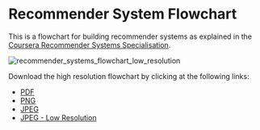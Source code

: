 # Recommender System Flowchart

This is a flowchart for building recommender systems as explained in the [Coursera Recommender Systems Specialisation](https://www.coursera.org/specializations/recommender-systems).

![recommender_systems_flowchart_low_resolution](/Users/fil/Projects/recomm_sys_flow/flowchart/recommender_systems_flowchart_low_resolution.jpg)

Download the high resolution flowchart by clicking at the following links:

- [PDF](flowchart/recommender_systems_flowchart.pdf)
- [PNG](flowchart/recommender_systems_flowchart.png)
- [JPEG](flowchart/recommender_systems_flowchart.jpg)
- [JPEG - Low Resolution](flowchart/recommender_systems_flowchart_low_resolution.jpg)